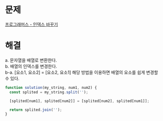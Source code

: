 # 문제

[프로그래머스 - 인덱스 바꾸기](https://school.programmers.co.kr/learn/courses/30/lessons/120895)

# 해결

a. 문자열을 배열로 변환한다.  
b. 배열의 인덱스를 변경한다.  
b-a. [요소1, 요소2] = [요소2, 요소1] 해당 방법을 이용하면 배열의 요소를 쉽게 변경할 수 있다.

```js
function solution(my_string, num1, num2) {
  const splited = my_string.split('');

  [splited[num1], splited[num2]] = [splited[num2], splited[num1]];

  return splited.join('');
}
```
